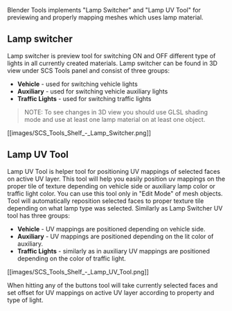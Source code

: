 Blender Tools implements "Lamp Switcher" and "Lamp UV Tool" for previewing and properly mapping meshes which uses lamp material.


## Lamp switcher

Lamp switcher is preview tool for switching ON and OFF different type of lights in all currently created materials. Lamp switcher can be found in 3D view under SCS Tools panel and consist of three groups:
* **Vehicle** - used for switching vehicle lights
* **Auxiliary**  - used for switching vehicle auxiliary lights
* **Traffic Lights** - used for switching traffic lights

> NOTE: To see changes in 3D view you should use GLSL shading mode and use at least one lamp material on at least one object.
  
[[images/SCS_Tools_Shelf_-_Lamp_Switcher.png]]


## Lamp UV Tool

Lamp UV Tool is helper tool for positioning UV mappings of selected faces on active UV layer. This tool will help you easily position uv mappings on the proper tile of texture depending on vehicle side or auxiliary lamp color or traffic light color. You can use this tool only in "Edit Mode" of mesh objects. Tool will automatically reposition selected faces to proper texture tile depending on what lamp type was selected. Similarly as Lamp Switcher UV tool has three groups:
* **Vehicle** - UV mappings are positioned depending on vehicle side.
* **Auxiliary** - UV mappings are positioned depending on the lit color of auxiliary.
* **Traffic Lights** - similarly as in auxiliary UV mappings are positioned depending on the color of traffic light.

[[images/SCS_Tools_Shelf_-_Lamp_UV_Tool.png]]

When hitting any of the buttons tool will take currently selected faces and set offset for UV mappings on active UV layer according to property and type of light.